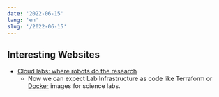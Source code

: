 ```yaml
---
date: '2022-06-15'
lang: 'en'
slug: '/2022-06-15'
---
```


## Interesting Websites

- [Cloud labs: where robots do the research](https://www.nature.com/articles/d41586-022-01618-x)
  - Now we can expect Lab Infrastructure as code like Terraform or [Docker](./../.././docs/pages/Docker.md) images for science labs.

<head>
  <html lang="en-US"/>
</head>
